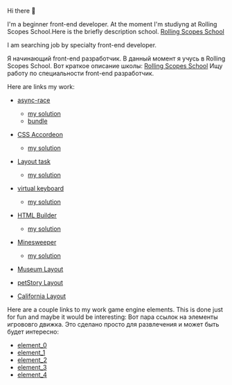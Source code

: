 Hi there 👋

I'm a beginner front-end developer. At the moment I'm studiyng at Rolling Scopes School.Here is the briefly description school.
[Rolling Scopes School](https://github.com/warp5t/tasks) 

I am searching job by specialty front-end developer.

 Я начинающий front-end разработчик. В данный момент я учусь в Rolling Scopes School. Вот краткое описание школы:
[Rolling Scopes School](https://github.com/warp5t/tasks) 
 Ищу работу по специальности front-end разработчик.


 Here are links my work:
- [async-race](https://github.com/rolling-scopes-school/tasks/blob/master/tasks/async-race.md)
    - [my solution](https://github.com/warp5t/async-race)
    - [bundle](https://github.com/warp5t/async-race-bundle)

- [CSS Accordeon](https://github.com/DrDiman/CSS-Bayan-task)
    - [my solution](https://warp5t.github.io/cssBayan/cssBayan/index.html)

- [Layout task](https://github.com/rolling-scopes-school/tasks/blob/master/tasks/shelter/shelter.md)
    - [my solution](https://rolling-scopes-school.github.io/warp5t-JSFE2023Q1/shelter/)

- [virtual keyboard](https://github.com/rolling-scopes-school/tasks/blob/master/tasks/virtual-keyboard/virtual-keyboard-en.md)
    - [my solution](https://github.com/warp5t/virtual-keyboard/pull/1)

- [HTML Builder](https://github.com/rolling-scopes-school/tasks/tree/master/stage1/modules/html-builder)
    - [my solution](https://github.com/warp5t/HTML-builder)

- [Minesweeper](https://github.com/rolling-scopes-school/tasks/blob/master/tasks/minesweeper/README.md)
    - [my solution](https://rolling-scopes-school.github.io/warp5t-JSFE2023Q1/minesweeper/)

- [Museum Layout](https://warp5t.github.io/museum.github.io/)

- [petStory Layout](https://warp5t.github.io/warp5t.petStory.github.io/)

- [California Layout](https://warp5t.github.io/california.github.io/)

 Here are a couple links to my work game engine elements. This is done just for fun and maybe it would be interesting:
 Вот пара ссылок на элементы игрововго движка. Это сделано просто для развлечения и может быть будет интересно:

- [element_0](https://warp5t.github.io/warp5t.element_engine_2.github.io/)
- [element_1](https://warp5t.github.io/warp5t.element_engine_1.github.io/)
- [element_2](https://warp5t.github.io/warp5t.element_engine_3.github.io/)
- [element_3](https://warp5t.github.io/warp5t.element_engine_4.github.io/)
- [element_4](https://warp5t.github.io/warp5t.element_engine_5.github.io/)

